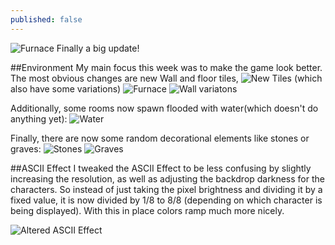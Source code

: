 ```yaml
---
published: false
---
```



![Furnace](http://i.imgur.com/MnSh4sL.gif)
Finally a big update!
<!--excerpt-->

##Environment
My main focus this week was to make the game look better. The most obvious changes are new Wall and floor tiles,
![New Tiles](http://i.imgur.com/8bHyB79.gif)
(which also have some variations)
![Furnace](http://i.imgur.com/MnSh4sL.gif)
![Wall variatons]()

Additionally, some rooms now spawn flooded with water(which doesn't do anything yet):
![Water](http://i.imgur.com/LwREuJj.gif)

Finally, there are now some random decorational elements like stones or graves:
![Stones]()
![Graves]()

##ASCII Effect
I tweaked the ASCII Effect to be less confusing by slightly increasing the resolution, as well as adjusting the backdrop darkness for the characters.
So instead of just taking the pixel brightness and dividing it by a fixed value, it is now divided by 1/8 to 8/8 (depending on which character is being displayed). With this in place colors ramp much more nicely.

![Altered ASCII Effect](http://i.imgur.com/TxvbQsh.png)
